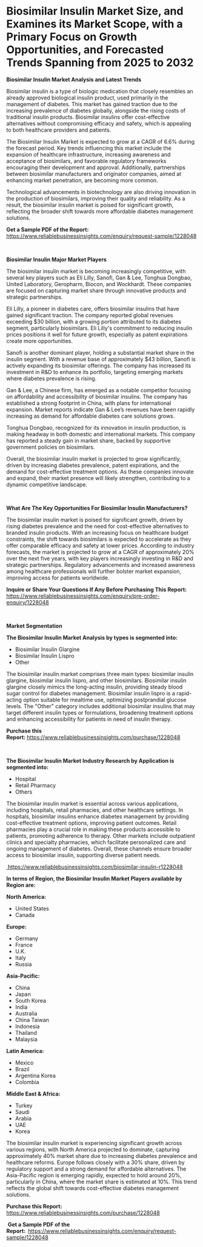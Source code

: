 <p><h1>Biosimilar Insulin Market Size, and Examines its Market Scope, with a Primary Focus on Growth Opportunities, and Forecasted Trends Spanning from 2025 to 2032</h1></p><p><strong>Biosimilar Insulin Market Analysis and Latest Trends</strong></p>
<p><p>Biosimilar insulin is a type of biologic medication that closely resembles an already approved biological insulin product, used primarily in the management of diabetes. This market has gained traction due to the increasing prevalence of diabetes globally, alongside the rising costs of traditional insulin products. Biosimilar insulins offer cost-effective alternatives without compromising efficacy and safety, which is appealing to both healthcare providers and patients.</p><p>The Biosimilar Insulin Market is expected to grow at a CAGR of 6.6% during the forecast period. Key trends influencing this market include the expansion of healthcare infrastructure, increasing awareness and acceptance of biosimilars, and favorable regulatory frameworks encouraging their development and approval. Additionally, partnerships between biosimilar manufacturers and originator companies, aimed at enhancing market penetration, are becoming more common. </p><p>Technological advancements in biotechnology are also driving innovation in the production of biosimilars, improving their quality and reliability. As a result, the biosimilar insulin market is poised for significant growth, reflecting the broader shift towards more affordable diabetes management solutions.</p></p>
<p><strong>Get a Sample PDF of the Report:&nbsp;</strong> <a href="https://www.reliablebusinessinsights.com/enquiry/request-sample/1228048?utm_campaign=3091&utm_medium=2&utm_source=Github&utm_content=ia&utm_term=19042025&utm_id=biosimilar-insulin">https://www.reliablebusinessinsights.com/enquiry/request-sample/1228048</a></p>
<p>&nbsp;</p>
<p><strong>Biosimilar Insulin Major Market Players</strong></p>
<p><p>The biosimilar insulin market is becoming increasingly competitive, with several key players such as Eli Lilly, Sanofi, Gan & Lee, Tonghua Dongbao, United Laboratory, Geropharm, Biocon, and Wockhardt. These companies are focused on capturing market share through innovative products and strategic partnerships.</p><p>Eli Lilly, a pioneer in diabetes care, offers biosimilar insulins that have gained significant traction. The company reported global revenues exceeding $30 billion, with a growing portion attributed to its diabetes segment, particularly biosimilars. Eli Lilly's commitment to reducing insulin prices positions it well for future growth, especially as patent expirations create more opportunities.</p><p>Sanofi is another dominant player, holding a substantial market share in the insulin segment. With a revenue base of approximately $43 billion, Sanofi is actively expanding its biosimilar offerings. The company has increased its investment in R&D to enhance its portfolio, targeting emerging markets where diabetes prevalence is rising.</p><p>Gan & Lee, a Chinese firm, has emerged as a notable competitor focusing on affordability and accessibility of biosimilar insulins. The company has established a strong footprint in China, with plans for international expansion. Market reports indicate Gan & Lee’s revenues have been rapidly increasing as demand for affordable diabetes care solutions grows.</p><p>Tonghua Dongbao, recognized for its innovation in insulin production, is making headway in both domestic and international markets. This company has reported a steady gain in market share, backed by supportive government policies on biosimilars.</p><p>Overall, the biosimilar insulin market is projected to grow significantly, driven by increasing diabetes prevalence, patent expirations, and the demand for cost-effective treatment options. As these companies innovate and expand, their market presence will likely strengthen, contributing to a dynamic competitive landscape.</p></p>
<p>&nbsp;</p>
<p><strong>What Are The Key Opportunities For Biosimilar Insulin Manufacturers?</strong></p>
<p><p>The biosimilar insulin market is poised for significant growth, driven by rising diabetes prevalence and the need for cost-effective alternatives to branded insulin products. With an increasing focus on healthcare budget constraints, the shift towards biosimilars is expected to accelerate as they offer comparable efficacy and safety at lower prices. According to industry forecasts, the market is projected to grow at a CAGR of approximately 20% over the next five years, with key players increasingly investing in R&D and strategic partnerships. Regulatory advancements and increased awareness among healthcare professionals will further bolster market expansion, improving access for patients worldwide.</p></p>
<p><strong>Inquire or Share Your Questions If Any Before Purchasing This Report:</strong> <a href="https://www.reliablebusinessinsights.com/enquiry/pre-order-enquiry/1228048?utm_campaign=3091&utm_medium=2&utm_source=Github&utm_content=ia&utm_term=19042025&utm_id=biosimilar-insulin">https://www.reliablebusinessinsights.com/enquiry/pre-order-enquiry/1228048</a></p>
<p>&nbsp;</p>
<p><strong>Market Segmentation</strong></p>
<p><strong>The Biosimilar Insulin Market Analysis by types is segmented into:</strong></p>
<p><ul><li>Biosimilar Insulin Glargine</li><li>Biosimilar Insulin Lispro</li><li>Other</li></ul></p>
<p><p>The biosimilar insulin market comprises three main types: biosimilar insulin glargine, biosimilar insulin lispro, and other biosimilars. Biosimilar insulin glargine closely mimics the long-acting insulin, providing steady blood sugar control for diabetes management. Biosimilar insulin lispro is a rapid-acting option suitable for mealtime use, optimizing postprandial glucose levels. The "Other" category includes additional biosimilar insulins that may target different insulin types or formulations, broadening treatment options and enhancing accessibility for patients in need of insulin therapy.</p></p>
<p><strong>Purchase this Report:&nbsp;</strong><a href="https://www.reliablebusinessinsights.com/purchase/1228048?utm_campaign=3091&utm_medium=2&utm_source=Github&utm_content=ia&utm_term=19042025&utm_id=biosimilar-insulin">https://www.reliablebusinessinsights.com/purchase/1228048</a></p>
<p>&nbsp;</p>
<p><strong>The Biosimilar Insulin Market Industry Research by Application is segmented into:</strong></p>
<p><ul><li>Hospital</li><li>Retail Pharmacy</li><li>Others</li></ul></p>
<p><p>The biosimilar insulin market is essential across various applications, including hospitals, retail pharmacies, and other healthcare settings. In hospitals, biosimilar insulins enhance diabetes management by providing cost-effective treatment options, improving patient outcomes. Retail pharmacies play a crucial role in making these products accessible to patients, promoting adherence to therapy. Other markets include outpatient clinics and specialty pharmacies, which facilitate personalized care and ongoing management of diabetes. Overall, these channels ensure broader access to biosimilar insulin, supporting diverse patient needs.</p></p>
<p><a href="https://www.reliablebusinessinsights.com/biosimilar-insulin-r1228048?utm_campaign=3091&utm_medium=2&utm_source=Github&utm_content=ia&utm_term=19042025&utm_id=biosimilar-insulin">&nbsp;https://www.reliablebusinessinsights.com/biosimilar-insulin-r1228048</a></p>
<p><strong>In terms of Region, the Biosimilar Insulin Market Players available by Region are:</strong></p>
<p>
    <p> <strong> North America: </strong>
        <ul>
            <li>United States</li>
            <li>Canada</li>
        </ul>
        </p> 
    <p> <strong> Europe: </strong>
        <ul>
            <li>Germany</li>
            <li>France</li>
            <li>U.K.</li>
            <li>Italy</li>
            <li>Russia</li>
        </ul>
        </p> 
    <p> <strong> Asia-Pacific: </strong>
        <ul>
            <li>China</li>
            <li>Japan</li>
            <li>South Korea</li>
            <li>India</li>
            <li>Australia</li>
            <li>China Taiwan</li>
            <li>Indonesia</li>
            <li>Thailand</li>
            <li>Malaysia</li>
        </ul>
        </p> 
    <p> <strong> Latin America: </strong>
        <ul>
            <li>Mexico</li>
            <li>Brazil</li>
            <li>Argentina Korea</li>
            <li>Colombia</li>
        </ul>
        </p> 
    <p> <strong> Middle East & Africa: </strong>
        <ul>
            <li>Turkey</li>
            <li>Saudi</li>
            <li>Arabia</li>
            <li>UAE</li>
            <li>Korea</li>
        </ul>
    </p>
    </p>
<p><p>The biosimilar insulin market is experiencing significant growth across various regions, with North America projected to dominate, capturing approximately 40% market share due to increasing diabetes prevalence and healthcare reforms. Europe follows closely with a 30% share, driven by regulatory support and a strong demand for affordable alternatives. The Asia-Pacific region is emerging rapidly, expected to hold around 20%, particularly in China, where the market share is estimated at 10%. This trend reflects the global shift towards cost-effective diabetes management solutions.</p></p>
<p><strong>Purchase this Report: </strong><a href="https://www.reliablebusinessinsights.com/purchase/1228048?utm_campaign=3091&utm_medium=2&utm_source=Github&utm_content=ia&utm_term=19042025&utm_id=biosimilar-insulin">https://www.reliablebusinessinsights.com/purchase/1228048</a></p>
<p>&nbsp;<strong>Get a Sample PDF of the Report:&nbsp;&nbsp;</strong><a href="https://www.reliablebusinessinsights.com/enquiry/request-sample/1228048?utm_campaign=3091&utm_medium=2&utm_source=Github&utm_content=ia&utm_term=19042025&utm_id=biosimilar-insulin">https://www.reliablebusinessinsights.com/enquiry/request-sample/1228048</a></p>
<p><strong></strong></p>
<p><p></p><p></p><p></p></p>